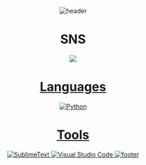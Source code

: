 <div align="center">
  
![header](https://capsule-render.vercel.app/api?type=Waving&height=200&color=timeAuto&text=Hi👋&section=header&animation=scaleIn&fontSize=50)

# SNS
<a href="https://velog.io/@6eom9eun" target="_blank"><img src="https://img.shields.io/badge/velog-20C997?style=for-the-badge&logo=velog&logoColor=white">
# Languages
![Python](https://img.shields.io/badge/Python-3776AB.svg?&style=for-the-badge&logo=Python&logoColor=white)
# Tools
![SublimeText](https://img.shields.io/badge/SublimeText-FF9800.svg?&style=for-the-badge&logo=SublimeText&logoColor=white)
![Visual Studio Code](https://img.shields.io/badge/Visual%20Studio%20Code-007ACC.svg?&style=for-the-badge&logo=Visual%20Studio%20Code&logoColor=white)
![footer](https://capsule-render.vercel.app/api?type=Waving&height=150&color=timeAuto&section=footer)
